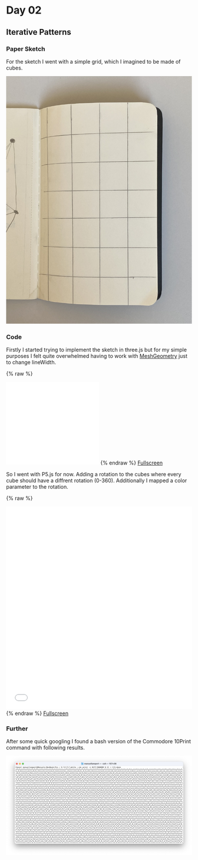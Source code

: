 # Day 02

## Iterative Patterns

### Paper Sketch

For the sketch I went with a simple grid, which I imagined to be made of cubes.

![Image](../content/day02/grid_paper.jpeg)

### Code

Firstly I started trying to implement the sketch in three.js but for my simple purposes I felt quite overwhelmed having to work with <a href="https://github.com/spite/THREE.MeshLine/blob/master/README.md">MeshGeometry</a> just to change lineWidth.

{% raw %}
<iframe src="../content/day02/threeCubeGrid/index.html" width="50%" height="225" frameborder="no"></iframe>
{% endraw %}
<a href="../content/day02/threeCubeGrid/index.html" target="_blank">Fullscreen</a>

So I went with P5.js for now. Adding a rotation to the cubes where every cube should have a diffrent rotation (0-360). Additionally I mapped a color parameter to the rotation.

{% raw %}
<iframe src="../content/day02/p5CubeGrid/index.html" width="100%" height="550" frameborder="no"></iframe>
{% endraw %}
<a href="../content/day02/p5CubeGrid/index.html" target="_blank">Fullscreen</a>

### Further

After some quick googling I found a bash version of the Commodore 10Print command with following results.

![Image](../content/day02/10print.png)